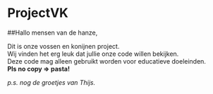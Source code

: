 # ProjectVK

##Hallo mensen van de hanze,

Dit is onze vossen en konijnen project.<br>
Wij vinden het erg leuk dat jullie onze code willen bekijken.<br>
Deze code mag alleen gebruikt worden voor educatieve doeleinden.<br>
**Pls no copy => pasta!<br>**

*p.s. nog de groetjes van Thijs.*
